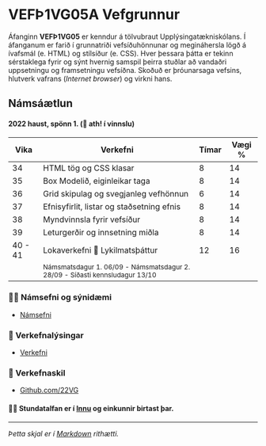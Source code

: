 # VEFÞ1VG05A Vefgrunnur

Áfanginn **VEFÞ1VG05** er kenndur á tölvubraut Upplýsingatækniskólans. Í áfanganum er farið í grunnatriði vefsíðuhönnunar og megináhersla lögð á ívafsmál (e. HTML) og stílsíður (e. CSS). Hver þessara þátta er tekinn sérstaklega fyrir og sýnt hvernig samspil þeirra stuðlar að vandaðri uppsetningu og framsetningu vefsíðna. Skoðuð er þróunarsaga vefsins, hlutverk vafrans (_Internet browser_) og virkni hans.

## Námsáætlun 

#### 2022 haust, spönn 1. (👋 ath! í vinnslu)

| Vika  | Verkefni  | Tímar | Vægi % |
|---|---|---|---|
| 34  | HTML tög og CSS klasar  | 8  | 14  |
| 35  | Box Modelið, eiginleikar taga | 8  | 14  |
| 36  | Grid skipulag og svegjanleg vefhönnun | 6 | 14  |
| 37  | Efnisyfirlit, listar og staðsetning efnis | 8  | 14  |
| 38  | Myndvinnsla fyrir vefsíður | 8 | 14  |
| 39  | Leturgerðir og innsetning miðla | 8 | 14  |
| 40 - 41  | Lokaverkefni :key: Lykilmatsþáttur | 12 | 16  |
|   | <sub> Námsmatsdagur 1. 06/09 - Námsmatsdagur 2. 28/09  - Síðasti kennsludagur  13/10 </sub> |  |   |

### 👩‍💻 Námsefni og sýnidæmi

* [Námsefni](https://github.com/vefgrunnur/namsefni/)

### 🧙 Verkefnalýsingar
* [Verkefni](https://github.com/vefgrunnur/verkefni/)


### 🌈 Verkefnaskil

* [Github.com/22VG](https://github.com/22vg)

#### 🙋‍♀️ Stundatalfan er í [Innu](https://r.inna.is/) og einkunnir birtast þar.

---

_Þetta skjal er í [Markdown](https://docs.github.com/github/writing-on-github/getting-started-with-writing-and-formatting-on-github/basic-writing-and-formatting-syntax) rithætti._ 


